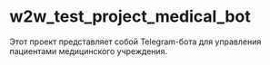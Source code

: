 # w2w_test_project_medical_bot
 Этот проект представляет собой Telegram-бота для управления пациентами медицинского учреждения.
